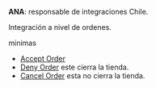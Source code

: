 **ANA**: responsable de integraciones Chile.

Integración a nivel de ordenes.

minimas
- [Accept Order](https://developer.uber.com/docs/eats/references/api/order_suite#tag/AcceptOrder)
- [Deny Order](https://developer.uber.com/docs/eats/references/api/order_suite#tag/DenyOrder) este cierra la tienda.
- [Cancel Order](https://developer.uber.com/docs/eats/references/api/order_suite#tag/CancelOrder) esta no cierra la tienda.
